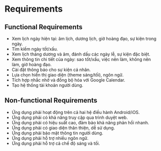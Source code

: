 # Requirements

## Functional Requirements

- Xem lịch ngày hiện tại: âm lịch, dương lịch, giờ hoàng đạo, sự kiện trong ngày.
- Tìm kiếm ngày tốt/xấu.
- Xem lịch tháng dương và âm, đánh dấu các ngày lễ, sự kiện đặc biệt.
- Xem thông tin chi tiết của ngày: sao tốt/xấu, việc nên làm, không nên làm, giờ hoàng đạo.
- Cài đặt thông báo cho sự kiện cá nhân.
- Lựa chọn hiển thị giao diện (theme sáng/tối), ngôn ngữ.
- Tích hợp nhắc nhở và đồng bộ hóa với Google Calendar.
- Tạo hệ thống tài khoản người dùng.

## Non-functional Requirements

- Ứng dụng phải hoạt động trên cả hai hệ điều hành Android/iOS.
- Ứng dụng phải có khả năng truy cập qua trình duyệt web.
- Ứng dụng phải có hiệu suất cao, đảm bảo khả năng phản hồi nhanh.
- Ứng dụng phải có giao diện thân thiện, dễ sử dụng.
- Ứng dụng phải bảo mật thông tin người dùng.
- Ứng dụng phải hỗ trợ nhiều ngôn ngữ.
- Ứng dụng phải hỗ trợ cả chế độ sáng và tối.